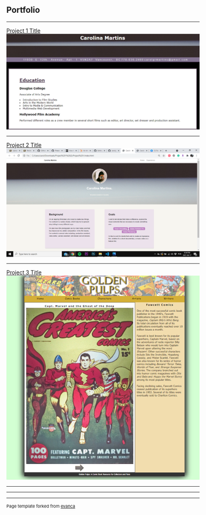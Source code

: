 ## Portfolio

---


[Project 1 Title]()
<img src="images/Screenshot (106).png"/>

---
[Project 2 Title]()
<img src="images/Screenshot (107).png"/>

---
[Project 3 Title]()
<img src="images/Screenshot (108).png"/>

---


---




---
<p style="font-size:11px">Page template forked from <a href="https://github.com/evanca/quick-portfolio">evanca</a></p>
<!-- Remove above link if you don't want to attibute -->
